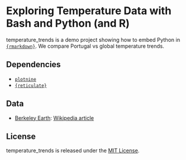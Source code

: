 
# Exploring Temperature Data with Bash and Python (and R)

<!-- badges: start -->

<!-- badges: end -->

temperature_trends is a demo project showing how to embed Python in
[`{rmarkdown}`](https://github.com/rstudio/rmarkdown).  We compare Portugal vs global temperature trends.

## Dependencies

  - [`plotnine`](https://github.com/has2k1/plotnine)
  - [`{reticulate}`](https://github.com/rstudio/reticulate)

## Data

  - [Berkeley Earth](http://berkeleyearth.org/data): [Wikipedia
    article](https://en.wikipedia.org/wiki/Berkeley_Earth)

## License

temperature_trends is released under the [MIT License](./LICENSE.md).
